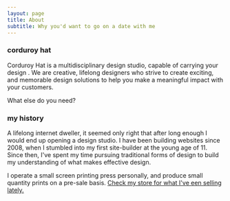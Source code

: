 ```yaml
---
layout: page
title: About 
subtitle: Why you'd want to go on a date with me
---
```


### corduroy hat

Corduroy Hat is a multidisciplinary design studio, capable of carrying your design . We are creative, lifelong designers who strive to create exciting, and memorable design solutions to help you make a meaningful impact with your customers.


What else do you need?

### my history


A lifelong internet dweller, it seemed only right that after long enough I would end up opening a design studio. 
I have been building websites since 2008, when I stumbled into my first site-builder at the young age of  11.
Since then, I've spent my time pursuing traditional forms of design to build my understanding of what makes effective design.

I operate a small screen printing press personally, and produce small quantity prints on a pre-sale basis. <a href="https://thanosboyz.bigcartel.com"> Check my store for what I've een selling lately. </a>